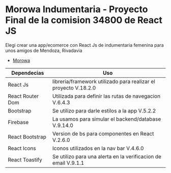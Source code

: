 # Morowa Indumentaria - Proyecto Final de la comision 34800 de React JS

Elegi crear una app/ecomerce con React Js de indumentaria femenina para unos amigos de Mendoza, Rivadavia

- [Morowa](morowaindumentaria.netlify.app)

| Dependecias | Uso |
| ------ | ------ |
| React Js | libreria/framework utilizado para realizar el proyecto V.18.2.0 |
| React Router Dom | Utilizada para definir las rutas de navegacion V.6.4.3 |
| Bootstrap | Se utilizo para darle estilos a la app V.5.2.2 |
| Firebase | La usamos para simular el backend/database V.9.14.0 |
| React Bootstrap | Version de bs para componentes en React V.2.6.0 |
| React Icons | Iconos utilizados en la nav bar V.4.6.0 | 
| React Toastify | Se utilizo para una alerta en la verificacion de email V.9.1.1 | 
